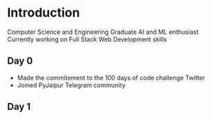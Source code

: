 # Introduction
Computer Science and Engineering Graduate
AI and ML enthusiast
Currently working on Full Stack Web Development skills

## Day 0
* Made the commitement to the 100 days of code challenge Twitter
* Joined PyJaipur Telegram community

## Day 1 
